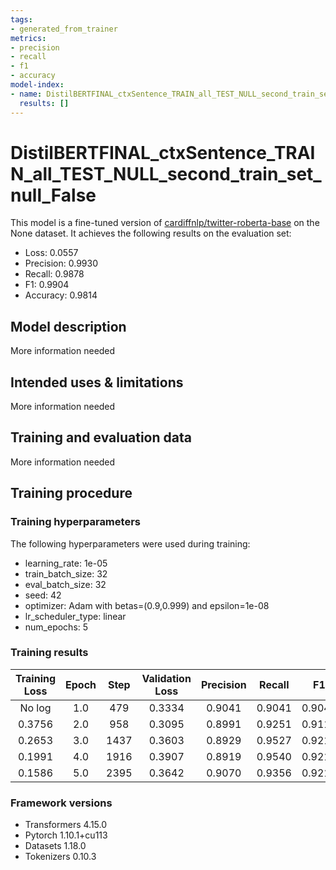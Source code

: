 ```yaml
---
tags:
- generated_from_trainer
metrics:
- precision
- recall
- f1
- accuracy
model-index:
- name: DistilBERTFINAL_ctxSentence_TRAIN_all_TEST_NULL_second_train_set_null_False
  results: []
---
```


<!-- This model card has been generated automatically according to the information the Trainer had access to. You
should probably proofread and complete it, then remove this comment. -->

# DistilBERTFINAL_ctxSentence_TRAIN_all_TEST_NULL_second_train_set_null_False

This model is a fine-tuned version of [cardiffnlp/twitter-roberta-base](https://huggingface.co/cardiffnlp/twitter-roberta-base) on the None dataset.
It achieves the following results on the evaluation set:
- Loss: 0.0557
- Precision: 0.9930
- Recall: 0.9878
- F1: 0.9904
- Accuracy: 0.9814

## Model description

More information needed

## Intended uses & limitations

More information needed

## Training and evaluation data

More information needed

## Training procedure

### Training hyperparameters

The following hyperparameters were used during training:
- learning_rate: 1e-05
- train_batch_size: 32
- eval_batch_size: 32
- seed: 42
- optimizer: Adam with betas=(0.9,0.999) and epsilon=1e-08
- lr_scheduler_type: linear
- num_epochs: 5

### Training results

| Training Loss | Epoch | Step | Validation Loss | Precision | Recall | F1     | Accuracy |
|:-------------:|:-----:|:----:|:---------------:|:---------:|:------:|:------:|:--------:|
| No log        | 1.0   | 479  | 0.3334          | 0.9041    | 0.9041 | 0.9041 | 0.8550   |
| 0.3756        | 2.0   | 958  | 0.3095          | 0.8991    | 0.9251 | 0.9119 | 0.8649   |
| 0.2653        | 3.0   | 1437 | 0.3603          | 0.8929    | 0.9527 | 0.9218 | 0.8779   |
| 0.1991        | 4.0   | 1916 | 0.3907          | 0.8919    | 0.9540 | 0.9219 | 0.8779   |
| 0.1586        | 5.0   | 2395 | 0.3642          | 0.9070    | 0.9356 | 0.9211 | 0.8788   |


### Framework versions

- Transformers 4.15.0
- Pytorch 1.10.1+cu113
- Datasets 1.18.0
- Tokenizers 0.10.3
